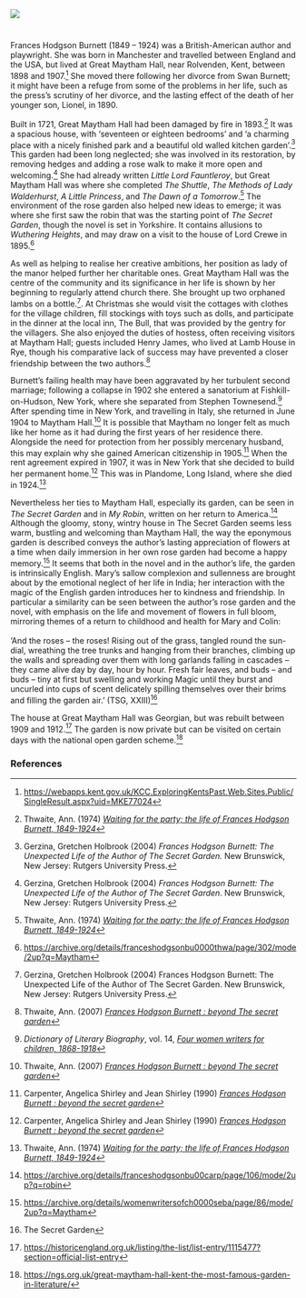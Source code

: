 <a href="https://www.kent-maps.online"><img src="https://kent-map.github.io/mdpress/juncture/ve-button.png"></a>
<param ve-config title="Frances Hodgson Burnett (1849 – 1924)" author="Elena Beighton-Delille" layout="vtl" 
banner="xxx">

#

Frances Hodgson Burnett (1849 – 1924) was a British-American author and playwright. She was born in Manchester and travelled between England and the USA, but lived at Great Maytham Hall, near Rolvenden, Kent, between 1898 and 1907.[^ref1] She moved there following her divorce from Swan Burnett; it might have been a refuge from some of the problems in her life, such as the press’s scrutiny of her divorce, and the lasting effect of the death of her younger son, Lionel, in 1890.
<param ve-image url="https://upload.wikimedia.org/wikipedia/commons/8/8c/Portrait_of_Frances_Hodgson_Burnett.jpg" label="Frances Hodgson Burnett" attribution="not stated, Public domain, via Wikimedia Commons">

Built in 1721, Great Maytham Hall had been damaged by fire in 1893.[^ref2] It was a spacious house, with ‘seventeen or eighteen bedrooms’ and ‘a charming place with a nicely finished park and a beautiful old walled kitchen garden’.[^ref3] This garden had been long neglected; she was involved in its restoration, by removing hedges and adding a rose walk to make it more open and welcoming.[^ref4] She had already written _Little Lord Fauntleroy_, but Great Maytham Hall was where she completed _The Shuttle_, _The Methods of Lady Walderhurst_, _A Little Princess_, and _The Dawn of a Tomorrow_.[^ref5] The environment of the rose garden also helped new ideas to emerge; it was where she first saw the robin that was the starting point of _The Secret Garden_, though the novel is set in Yorkshire. It contains allusions to _Wuthering Heights_, and may draw on a visit to the house of Lord Crewe in 1895.[^ref6]
<param ve-image url="https://upload.wikimedia.org/wikipedia/commons/c/c8/A_Little_Princess--pg1--cover.jpg" label="Little Princess" attribution="Ethel Franklin Betts, Public domain, via Wikimedia Commons">

As well as helping to realise her creative ambitions, her position as lady of the manor helped further her charitable ones. Great Maytham Hall was the centre of the community and its significance in her life is shown by her beginning to regularly attend church there. She brought up two orphaned lambs on a bottle.[^ref7]. At Christmas she would visit the cottages with clothes for the village children, fill stockings with toys such as dolls, and participate in the dinner at the local inn, The Bull, that was provided by the gentry for the villagers. She also enjoyed the duties of hostess, often receiving visitors at Maytham Hall; guests included Henry James, who lived at Lamb House in Rye, though his comparative lack of success may have prevented a closer friendship between the two authors.[^ref8]
<param ve-image url="https://upload.wikimedia.org/wikipedia/commons/7/7b/HenryJamesPhotograph.png" label="Henry James" attribution="Unknown photographer, Public domain, via Wikimedia Commons">

Burnett’s failing health may have been aggravated by her turbulent second marriage; following a collapse in 1902 she entered a sanatorium at Fishkill-on-Hudson, New York, where she separated from Stephen Townesend.[^ref9] After spending time in New York, and travelling in Italy, she returned in June 1904 to Maytham Hall.[^ref10] It is possible that Maytham no longer felt as much like her home as it had during the first years of her residence there. Alongside the need for protection from her possibly mercenary husband, this may explain why she gained American citizenship in 1905.[^ref11] When the rent agreement expired in 1907, it was in New York that she decided to build her permanent home.[^ref12] This was in Plandome, Long Island, where she died in 1924.[^ref13]
<param ve-image url="https://upload.wikimedia.org/wikipedia/commons/0/03/Stephen_Townesend_1899.png" label="Stephen Townesend, 1899" attributioni="Anonymous Unknown author, Public domain, via Wikimedia Commons">

Nevertheless her ties to Maytham Hall, especially its garden, can be seen in _The Secret Garden_ and in _My Robin_, written on her return to America.[^ref14] Although the gloomy, stony, wintry house in The Secret Garden seems less warm, bustling and welcoming than Maytham Hall, the way the eponymous garden is described conveys the author’s lasting appreciation of flowers at a time when daily immersion in her own rose garden had become a happy memory.[^ref15] It seems that both in the novel and in the author’s life, the garden is intrinsically English. Mary’s sallow complexion and sullenness are brought about by the emotional neglect of her life in India; her interaction with the magic of the English garden introduces her to kindness and friendship. In particular a similarity can be seen between the author’s rose garden and the novel, with emphasis on the life and movement of flowers in full bloom, mirroring themes of a return to childhood and health for Mary and Colin:
<br><br>
‘And the roses – the roses! Rising out of the grass, tangled round the sun-dial, wreathing the tree trunks and hanging from their branches, climbing up the walls and spreading over them with long garlands falling in cascades – they came alive day by day, hour by hour. Fresh fair leaves, and buds – and buds – tiny at first but swelling and working Magic until they burst and uncurled into cups of scent delicately spilling themselves over their brims and filling the garden air.’ (TSG, XXIII)[^ref16]
<param ve-image url="https://upload.wikimedia.org/wikipedia/commons/9/9d/Secret_Garden-Kirk-365.jpg" label="Secret Garden, illus. Maria Louise Kirk" attribution="Frances Hodgson Burnett, Public domain, via Wikimedia Commons">

The house at Great Maytham Hall was Georgian, but was rebuilt between 1909 and 1912.[^ref17] The garden is now private but can be visited on certain days with the national open garden scheme.[^ref18] 
<param ve-image url="https://upload.wikimedia.org/wikipedia/commons/7/70/Great_Maytham_Hall_Garden_-_geograph.org.uk_-_228928.jpg" label="Great Maytham Hall Garden" attribution="Stephen Nunney" license="CC BY-SA 2.0">

### References

[^ref1]: https://webapps.kent.gov.uk/KCC.ExploringKentsPast.Web.Sites.Public/SingleResult.aspx?uid=MKE77024 
[^ref2]: Thwaite, Ann. (1974) [_Waiting for the party; the life of Frances Hodgson Burnett, 1849-1924_](https://archive.org/details/waitingforpartyt00thwa/page/178/mode/2up?q=+Maytham)
[^ref3]: Gerzina, Gretchen Holbrook (2004) _Frances Hodgson Burnett: The Unexpected Life of the Author of The Secret Garden._ New Brunswick, New Jersey: Rutgers University Press.
[^ref4]: Gerzina, Gretchen Holbrook (2004) _Frances Hodgson Burnett: The Unexpected Life of the Author of The Secret Garden_. New Brunswick, New Jersey: Rutgers University Press. 
[^ref5]: Thwaite, Ann. (1974) [_Waiting for the party; the life of Frances Hodgson Burnett, 1849-1924_](https://archive.org/details/waitingforpartyt00thwa/page/178/mode/2up?q=+Maytham)
[^ref6]: https://archive.org/details/franceshodgsonbu0000thwa/page/302/mode/2up?q=Maytham
[^ref7]:Gerzina, Gretchen Holbrook (2004) Frances Hodgson Burnett: The Unexpected Life of the Author of The Secret Garden. New Brunswick, New Jersey: Rutgers University Press. 
[^ref8]: Thwaite, Ann. (2007) [_Frances Hodgson Burnett : beyond The secret garden_](https://archive.org/details/franceshodgsonbu0000thwa/page/n1/mode/2up?q=Maytham)
[^ref9]: _Dictionary of Literary Biography_, vol. 14, [_Four women writers for children, 1868-1918_](https://archive.org/details/fourwomenwriters0014unse/page/n5/mode/2up?q=Maytham)
[^ref10]: Thwaite, Ann. (2007) [_Frances Hodgson Burnett : beyond The secret garden_](https://archive.org/details/franceshodgsonbu0000thwa/page/302/mode/2up?q=Maytham) 
[^ref11]: Carpenter, Angelica Shirley and Jean Shirley (1990) [_Frances Hodgson Burnett : beyond the secret garden_](https://archive.org/details/isbn_9780822596103/page/100/mode/2up?q=1905) 
[^ref12]: Carpenter, Angelica Shirley and Jean Shirley (1990) [_Frances Hodgson Burnett : beyond the secret garden_](https://archive.org/details/isbn_9780822596103/page/n5/mode/2up?q=Maytham)
[^ref13]: Thwaite, Ann. (1974) [_Waiting for the party; the life of Frances Hodgson Burnett, 1849-1924_]( https://archive.org/details/waitingforparty00annt/page/192/mode/2up?q=1924) 
[^ref14]: https://archive.org/details/franceshodgsonbu00carp/page/106/mode/2up?q=robin
[^ref15]: https://archive.org/details/womenwritersofch0000seba/page/86/mode/2up?q=Maytham
[^ref16]: The Secret Garden 
[^ref17]: https://historicengland.org.uk/listing/the-list/list-entry/1115477?section=official-list-entry 
[^ref18]: https://ngs.org.uk/great-maytham-hall-kent-the-most-famous-garden-in-literature/
<param ve-image url="https://upload.wikimedia.org/wikipedia/commons/a/a7/The_Secret_Garden_book_cover_-_Project_Gutenberg_eText_17396.jpg" label="The Secret Garden" attribution="Frances Hodgson Burnett, Public domain, via Wikimedia Commons">
